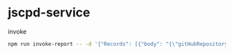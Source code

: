 # jscpd-service

invoke

```bash
npm run invoke-report -- -d '{"Records": [{"body": "{\"gitHubRepositoryFullName\": \"(user)/(repository)\"}"}]}'
```
